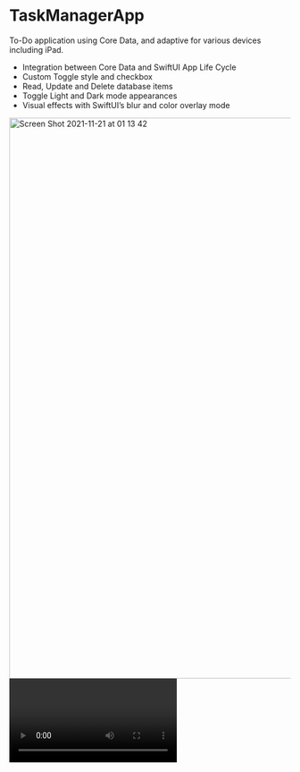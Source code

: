 # TaskManagerApp

To-Do application using Core Data, and adaptive for various devices including iPad.

- Integration between Core Data and SwiftUI App Life Cycle
- Custom Toggle style and checkbox
- Read, Update and Delete database items
- Toggle Light and Dark mode appearances
- Visual effects with SwiftUI’s blur and color overlay mode

<img width="1003" alt="Screen Shot 2021-11-21 at 01 13 42" src="https://user-images.githubusercontent.com/61043918/149515644-65dcb75f-3395-4c14-ba96-572c7c8b3ad4.png">

<video width="300" source="devote.gif" >
